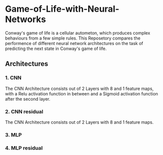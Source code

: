 # Game-of-Life-with-Neural-Networks
Conway's game of life is a cellular autometon, which produces complex behaviours from a few simple rules.
This Reposetory compares the performence of different neural network architectures on the task of predicting the next state in Conway's game of life.

## Architectures

### 1. CNN
The CNN Architecture consists out of 2 Layers with 8 and 1 feature maps, with a Relu activation function in between and a Sigmoid activation function after the second layer.

### 2. CNN residual
The CNN Architecture consists out of 2 Layers with 8 and 1 feature maps.

### 3. MLP

### 4. MLP residual
